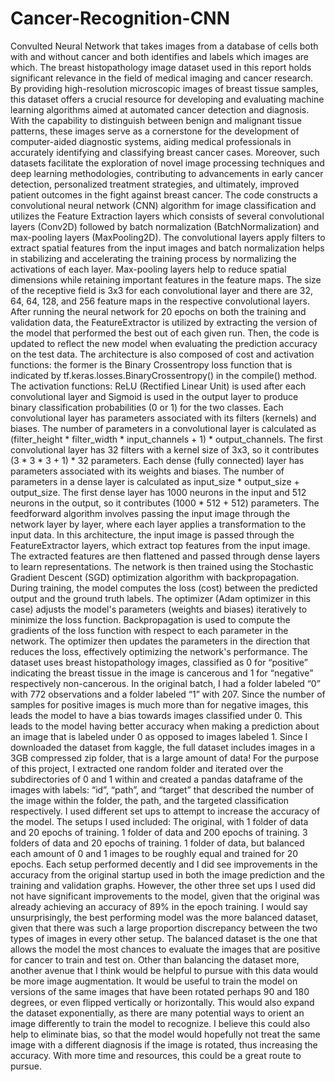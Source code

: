 # Cancer-Recognition-CNN
Convulted Neural Network that takes images from a database of cells both with and without cancer and both identifies and labels which images are which.
The breast histopathology image dataset used in this report holds significant relevance in the field of medical imaging and cancer research. By providing high-resolution microscopic images of breast tissue samples, this dataset offers a crucial resource for developing and evaluating machine learning algorithms aimed at automated cancer detection and diagnosis. With the capability to distinguish between benign and malignant tissue patterns, these images serve as a cornerstone for the development of computer-aided diagnostic systems, aiding medical professionals in accurately identifying and classifying breast cancer cases. Moreover, such datasets facilitate the exploration of novel image processing techniques and deep learning methodologies, contributing to advancements in early cancer detection, personalized treatment strategies, and ultimately, improved patient outcomes in the fight against breast cancer.
The code constructs a convolutional neural network (CNN) algorithm for image classification and utilizes the Feature Extraction layers which consists of several convolutional layers (Conv2D) followed by batch normalization (BatchNormalization) and max-pooling layers (MaxPooling2D). The convolutional layers apply filters to extract spatial features from the input images and batch normalization helps in stabilizing and accelerating the training process by normalizing the activations of each layer. Max-pooling layers help to reduce spatial dimensions while retaining important features in the feature maps. The size of the receptive field is 3x3 for each convolutional layer and there are 32, 64, 64, 128, and 256 feature maps in the respective convolutional layers. After running the neural network for 20 epochs on both the training and validation data, the FeatureExtractor is utilized by extracting the version of the model that performed the best out of each given run. Then, the code is updated to reflect the new model when evaluating the prediction accuracy on the test data. 
The architecture is also composed of cost and activation functions: the former is the Binary Crossentropy loss function that is indicated by tf.keras.losses.BinaryCrossentropy() in the compile() method. The activation functions: ReLU (Rectified Linear Unit) is used after each convolutional layer and Sigmoid is used in the output layer to produce binary classification probabilities (0 or 1) for the two classes. Each convolutional layer has parameters associated with its filters (kernels) and biases. The number of parameters in a convolutional layer is calculated as (filter_height * filter_width * input_channels + 1) * output_channels. The first convolutional layer has 32 filters with a kernel size of 3x3, so it contributes (3 * 3 * 3 + 1) * 32 parameters. Each dense (fully connected) layer has parameters associated with its weights and biases. The number of parameters in a dense layer is calculated as input_size * output_size + output_size. The first dense layer has 1000 neurons in the input and 512 neurons in the output, so it contributes (1000 * 512 + 512) parameters. 
The feedforward algorithm involves passing the input image through the network layer by layer, where each layer applies a transformation to the input data. In this architecture, the input image is passed through the FeatureExtractor layers, which extract top features from the input image. The extracted features are then flattened and passed through dense layers to learn representations. The network is then trained using the Stochastic Gradient Descent (SGD) optimization algorithm with backpropagation. During training, the model computes the loss (cost) between the predicted output and the ground truth labels. The optimizer (Adam optimizer in this case) adjusts the model's parameters (weights and biases) iteratively to minimize the loss function. Backpropagation is used to compute the gradients of the loss function with respect to each parameter in the network. The optimizer then updates the parameters in the direction that reduces the loss, effectively optimizing the network's performance.
	The dataset uses breast histopathology images, classified as 0 for “positive” indicating the breast tissue in the image is cancerous and 1 for “negative” respectively non-cancerous. In the original batch, I had a folder labeled “0” with 772 observations and a folder labeled “1” with 207. Since the number of samples for positive images is much more than for negative images, this leads the model to have a bias towards images classified under 0. This leads to the model having better accuracy when making a prediction about an image that is labeled under 0 as opposed to images labeled 1. Since I downloaded the dataset from kaggle, the full dataset includes images in a 3GB compressed zip folder, that is a large amount of data! For the purpose of this project, I extracted one random folder and iterated over the subdirectories of 0 and 1 within and created a pandas dataframe of the images with labels: “id”, “path”, and “target” that described the number of the image within the folder, the path, and the targeted classification respectively. I used different set ups to attempt to increase the accuracy of the model. The setups I used included:
The original, with 1 folder of data and 20 epochs of training. 
1 folder of data and 200 epochs of training. 
3 folders of data and 20 epochs of training. 
1 folder of data, but balanced each amount of 0 and 1 images to be roughly equal and trained for 20 epochs.
Each setup performed decently and I did see improvements in the accuracy from the original startup used in both the image prediction and the training and validation graphs. However, the other three set ups I used did not have significant improvements to the model, given that the original was already achieving an accuracy of 89% in the epoch training. I would say unsurprisingly, the best performing model was the more balanced dataset, given that there was such a large proportion discrepancy between the two types of images in every other setup. The balanced dataset is the one that allows the model the most chances to evaluate the images that are positive for cancer to train and test on. 
	Other than balancing the dataset more, another avenue that I think would be helpful to pursue with this data would be more image augmentation. It would be useful to train the model on versions of the same images that have been rotated perhaps 90 and 180 degrees, or even flipped vertically or horizontally. This would also expand the dataset exponentially, as there are many potential ways to orient an image differently to train the model to recognize. I believe this could also help to eliminate bias, so that the model would hopefully not treat the same image with a different diagnosis if the image is rotated, thus increasing the accuracy. With more time and resources, this could be a great route to pursue.
